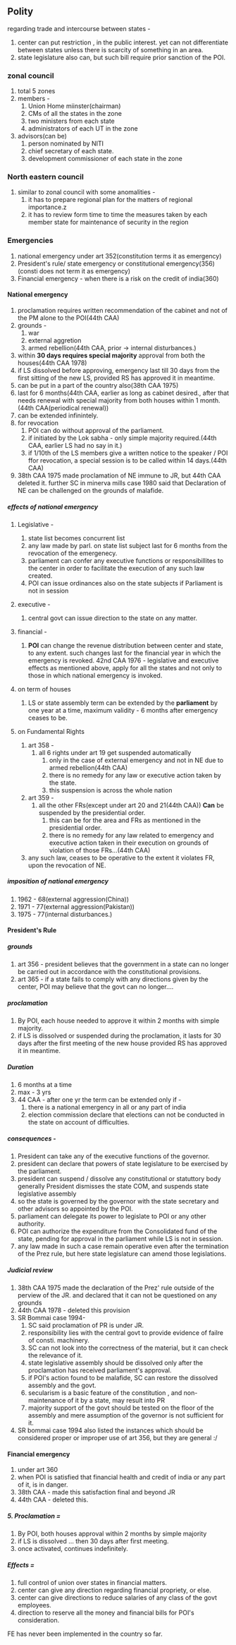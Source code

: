 ## Polity
regarding trade and intercourse between states - 
1. center can put restriction , in the public interest. yet can not differentiate between states unless there is  scarcity of something in an area.
2. state legislature also can, but such bill require prior sanction of the POI.
### zonal council
1. total 5 zones
2. members - 
	1. Union Home miinster(chairman)
	2. CMs of all the states in the zone
	3. two ministers from each state
	4. administrators of each UT in the zone
3. advisors(can be)
	1. person nominated by NITI
	2. chief secretary of each state.
	3. development commissioner of each state in the zone
### North eastern council
1. similar to zonal  council with some anomalities - 
	1. it has to prepare regional plan for the matters of regional importance.z
	2. it has to review form time to time the measures taken by each member state for maintenance of security in the region 
### Emergencies
1. national emergency under art 352(constitution terms it as emergency)
2. President's rule/ state emergency or constitutional emergency(356)(consti does not term it as emergency)
3. Financial emergency - when there is a risk on the credit of india(360)
#### National emergency
1. proclamation requires written recommendation of the cabinet and not of the PM alone to the POI(44th CAA)
2. grounds - 
	1. war
	2. external aggretion
	3. armed rebellion(44th CAA, prior -> internal disturbances.)
3. within **30 days requires special majority** approval from both the houses(44th CAA 1978)
4. if LS dissolved before approving, emergency last till 30 days from the first sitting of the new LS, provided RS has approved it in meantime.
5. can  be put in a part of the country also(38th CAA 1975)
6. last for 6 months(44th CAA, earlier as long as cabinet desired., after that needs renewal with special majority from both houses within 1 month.(44th CAA(periodical renewal))
7. can be extended infinintely.
8. for revocation 
	1. POI can do without approval of the parliament.
	2. if initiated by the Lok sabha - only simple majority required.(44th CAA, earlier LS had no say in it.)
	3. if 1/10th of the LS members give a written notice to the speaker / POI ffor revocation, a special session is to be called within 14 days.(44th CAA)
9. 38th CAA 1975 made proclamation of NE immune to JR, but 44th CAA deleted it. further SC in minerva mills case 1980 said that Declaration of NE can be challenged on the grounds of malafide. 

##### effects of national emergency
1. Legislative - 
	1. state list becomes concurrent list
	2. any law made by parl. on state list subject last for 6 months from the revocation of the emergenecy.
	3. parliament can confer any executive functions or responsibillites to the center in order to facilitate the execution of any such law created.
	4. POI can issue ordinances also on the state subjects if Parliament is not in session
2. executive - 
	1. central govt can issue direction to the state on any matter.
3. financial - 
	1. **POI** can change the revenue distribution between center and state, to any extent. such changes last for the financial year in which the emergency is revoked.
42nd CAA 1976 - legislative and executive effects as mentioned above, apply for all the states and not only to those in which national emergency is invoked.

4. on term of houses
	1. LS or state assembly term can be extended by the **parliament** by one year at a time, maximum validity - 6 months after emergency ceases to be.
5. on Fundamental Rights
	1. art 358 - 
		1. all 6 rights under art 19 get suspended automatically
			1. only in the case of external emergency and not in NE due to armed rebellion(44th CAA)
			2. there is no remedy for any law or executive action taken by the state.
			3. this suspension is across the whole nation
	2. art 359 - 
		1. all the other FRs(except under art 20 and 21(44th CAA)) **Can** be suspended by the presidential order. 
			1. this can be for the area and FRs as mentioned in the presidential order.
			2. there is no remedy for any law related to emergency and executive action taken in their execution on grounds of violation of those FRs...(44th CAA)
	3. any such law, ceases to be operative to the extent it violates FR, upon the revocation of NE.
##### imposition of national emergency
1. 1962 - 68(external aggression(China))
2. 1971 - 77(external aggression(Pakistan))
3. 1975 - 77(internal disturbances.)
#### President's Rule
##### grounds
1. art 356 - president believes that the government in a state can no longer be carried out in accordance with the constitutional provisions.
2. art 365 - if a state fails to comply with any directions given by the center, POI may believe that the govt can no longer....
##### proclamation
1. By POI, each house needed to approve it within 2 months with simple majority.
2. if LS is dissolved or suspended during the proclamation, it lasts for  30 days after the first meeting of the new house provided RS has approved it in meantime.
##### Duration
1. 6 months at a time
2. max - 3 yrs
3. 44 CAA - after one yr the term can be extended only if - 
	1. there is a national emergency in all or any part of india
	2. election commission declare that elections can not be conducted in the state on account of difficulties.
##### consequences - 
1. President can take any of the executive functions of the governor.
2. president can declare that powers of state legislature to be exercised by the parliament.
3. president can suspend / dissolve any constitutional or statuttory body
generally President dismisses the state COM, and suspends state legislative assembly
4. so the state is governed by the governor with the state secretary and other advisors so appointed by the POI.
5. parliament can delegate its power to legislate to POI or any other authority.
6. POI can authorize the expenditure from the Consolidated fund of the state, pending for approval in the parliament while LS is not in session.
7. any law made in such a case remain operative even after the termination of the Prez rule, but here state legislature can amend those legislations.
##### Judicial review 
1. 38th CAA 1975 made the declaration of the Prez' rule outside of the perview of the JR. and declared that it can not be questioned on any grounds
2. 44th CAA 1978 - deleted this provision
3. SR Bommai case 1994- 
	1. SC said proclamation of PR is under JR.
	2. responsibility lies with the central govt to provide evidence of failre of consti. machinery.
	3. SC can not look into the correctness of the material, but it can check the relevance of it.
	4. state legislative assembly should be dissolved only after the proclamation has received parliament's approval.
	5. if POI's action found to be malafide, SC can restore the dissolved assembly and the govt.
	6. secularism is a basic feature of the constitution , and non-maintenance of it by a state, may result into PR
	7. majority support of the govt should be tested on the floor of the assembly and mere assumption of the governor is not sufficient for it.
4. SR bommai case 1994 also listed the instances which should be considered proper or improper use of art 356, but they are general :/

#### Financial emergency
1. under art 360
2. when POI is satisfied that financial health and credit of india or any part of it, is in danger.
3. 38th CAA - made this satisfaction final and beyond JR
4. 44th CAA - deleted this.
##### 5. Proclamation = 
1. By POI, both houses approval within 2 months by simple majority
2. if LS is dissolved ... then 30 days after first meeting.
3. once activated, continues indefinitely.
##### Effects = 
1. full control of union over states in financial matters.
2. center can give any direction regarding financial propriety, or else.
3. center can give directions to reduce salaries of any class of the govt employees.
4. direction to reserve all the money and financial bills for POI's consideration.

FE has never been implemented in the country so far.